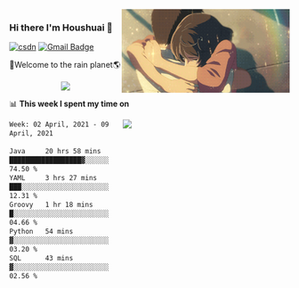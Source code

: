 <img  align='right' height="150" src="https://github.com/LikeRainDay/LikeRainDay/blob/master/pic/img_rain_1.gif?raw=true">



### Hi there I'm Houshuai :lemon:

[![csdn](https://img.shields.io/badge/-csdn-c14438?style=flat-square&logo=c&logoColor=white)](https://blog.csdn.net/qq_15807167)
[![Gmail Badge](https://img.shields.io/badge/-gmail-c14438?style=flat-square&logo=Gmail&logoColor=white&link=mailto:houshuai0816@gmail.com)](mailto:houshuai0816@gmail.com)

🚀Welcome to the rain planet🌎

<center>
<img align='center'  src="https://source.unsplash.com/random/1200x600">
</center>

📊 **This week I spent my time on**

<img align='right'   width="300" src="https://github-readme-stats.vercel.app/api?username=LikeRainDay&show_icons=true&title_color=fff&icon_color=79ff97&text_color=9f9f9f&bg_color=151515">

<!--START_SECTION:waka-->
```text
Week: 02 April, 2021 - 09 April, 2021

Java     20 hrs 58 mins  ██████████████████▓░░░░░░   74.50 % 
YAML     3 hrs 27 mins   ███░░░░░░░░░░░░░░░░░░░░░░   12.31 % 
Groovy   1 hr 18 mins    █░░░░░░░░░░░░░░░░░░░░░░░░   04.66 % 
Python   54 mins         ▓░░░░░░░░░░░░░░░░░░░░░░░░   03.20 % 
SQL      43 mins         ▓░░░░░░░░░░░░░░░░░░░░░░░░   02.56 % 
```
<!--END_SECTION:waka-->
